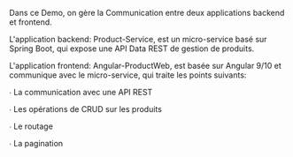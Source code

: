 Dans ce Demo, on gère la Communication entre deux applications backend et frontend.

L'application backend: Product-Service, est un micro-service basé sur Spring Boot, qui expose une API Data REST de gestion de produits.

L'application frontend: Angular-ProductWeb, est basée sur Angular 9/10 et communique avec le micro-service, qui traite les points suivants:

  ∙ La communication avec une API REST
 
  ∙ Les opérations de CRUD sur les produits
  
  ∙ Le routage
  
  ∙ La pagination
